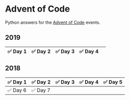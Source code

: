 # Advent of Code
Python answers for the [Advent of Code][1] events.

## 2019
| ✅ Day 1 | ✅ Day 2 | ✅ Day 3 | ✅ Day 4 | |
|---------|---------|---------|---------|---------|

## 2018
| ✅ Day 1 | ✅ Day 2 | ✅ Day 3 | ✅ Day 4 | ✅ Day 5 |
|---------|---------|---------|---------|---------|
| ✅ Day 6 | ✅ Day 7 |         |         |         |

[1]:	https://adventofcode.com/ "Advent of Code"